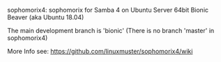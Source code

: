 sophomorix4:
sophomorix for Samba 4 on Ubuntu Server 64bit Bionic Beaver (aka Ubuntu 18.04)

The main development branch is 'bionic'
(There is no branch 'master' in sophomorix4)

More Info see:
https://github.com/linuxmuster/sophomorix4/wiki
